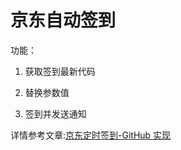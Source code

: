 # 京东自动签到
功能：
1. 获取签到最新代码

2. 替换参数值

3. 签到并发送通知

详情参考文章:[京东定时签到-GitHub 实现](https://ruicky.me/2020/06/05/jd-sign/)

